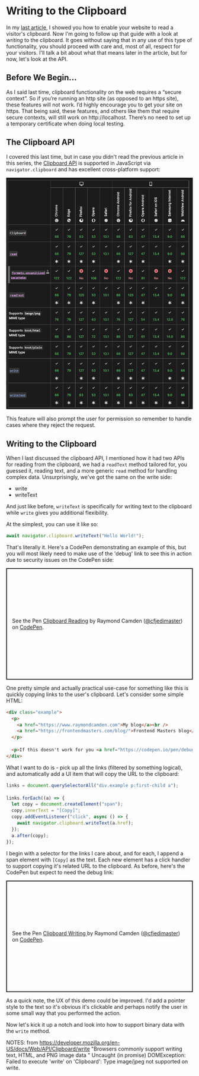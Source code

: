 # Writing to the Clipboard

In my [last article](https://frontendmasters.com/blog/reading-from-the-clipboard-in-javascript/), I showed you how to enable your website to read a visitor's clipboard. Now I'm going to follow up that guide with a look at *writing* to the clipboard. It goes without saying that in any use of this type of functionality, you should proceed with care and, most of all, respect for your visitors. I'll talk a bit about what that means later in the article, but for now, let's look at the API.

## Before We Begin...

As I said last time, clipboard functionality on the web requires a “secure context”. So if you’re running an http site (as opposed to an https site), these features will not work. I’d highly encourage you to get your site on https. That being said, these features, and others like them that require secure contexts, will still work on http://localhost. There’s no need to set up a temporary certificate when doing local testing.

## The Clipboard API

I covered this last time, but in case you didn't read the previous article in this series, the [Clipboard API](https://developer.mozilla.org/en-US/docs/Web/API/Clipboard) is supported in JavaScript via `navigator.clipboard` and has excellent cross-platform support:

![Browser support](./shot1.webp)

This feature will also prompt the user for permission so remember to handle cases where they reject the request. 

## Writing to the Clipboard

When I last discussed the clipboard API, I mentioned how it had two APIs for reading from the clipboard, we had a `readText` method tailored for, you guessed it, reading text, and a more generic `read` method for handling complex data. Unsurprisingly, we've got the same on the write side:

* write
* writeText

And just like before, `writeText` is specifically for writing text to the clipboard while `write` gives you additional flexibility. 

At the simplest, you can use it like so:

```js
await navigator.clipboard.writeText("Hello World!");
```

That's literally it. Here's a CodePen demonstrating an example of this, but you will most likely need to make use of the 'debug' link to see this in action due to security issues on the CodePen side:

<p class="codepen" data-height="300" data-default-tab="result" data-slug-hash="XWLVRGX" data-pen-title="Clipboard Reading" data-user="cfjedimaster" style="height: 300px; box-sizing: border-box; display: flex; align-items: center; justify-content: center; border: 2px solid; margin: 1em 0; padding: 1em;">
  <span>See the Pen <a href="https://codepen.io/cfjedimaster/pen/XWLVRGX">
  Clipboard Reading</a> by Raymond Camden (<a href="https://codepen.io/cfjedimaster">@cfjedimaster</a>)
  on <a href="https://codepen.io">CodePen</a>.</span>
</p>
<script async src="https://cpwebassets.codepen.io/assets/embed/ei.js"></script>

One pretty simple and actually practical use-case for something like this is quickly copying links to the user's clipboard. Let's consider some simple HTML:

```html
<div class="example">
  <p>
    <a href="https://www.raymondcamden.com">My blog</a><br />
    <a href="https://frontendmasters.com/blog/">Frontend Masters blog</a>
  </p>

  <p>If this doesn't work for you <a href="https://codepen.io/pen/debug/ZEdvKgb" target="_blank">try Debug Mode</a>.</p>
</div>
```

What I want to do is - pick up all the links (filtered by something logical), and automatically add a UI item that will copy the URL to the clipboard:

```js
links = document.querySelectorAll("div.example p:first-child a");

links.forEach((a) => {
  let copy = document.createElement("span");
  copy.innerText = "[Copy]";
  copy.addEventListener("click", async () => {
    await navigator.clipboard.writeText(a.href);
  });
  a.after(copy);
});
```

I begin with a selector for the links I care about, and for each, I append a span element with `[Copy]` as the text. Each new element has a click handler to support copying it's related URL to the clipboard. As before, here's the CodePen but expect to need the debug link:

<p class="codepen" data-height="300" data-default-tab="result" data-slug-hash="ZEdvKgb" data-pen-title="Clipboard Writing " data-user="cfjedimaster" style="height: 300px; box-sizing: border-box; display: flex; align-items: center; justify-content: center; border: 2px solid; margin: 1em 0; padding: 1em;">
  <span>See the Pen <a href="https://codepen.io/cfjedimaster/pen/ZEdvKgb">
  Clipboard Writing </a> by Raymond Camden (<a href="https://codepen.io/cfjedimaster">@cfjedimaster</a>)
  on <a href="https://codepen.io">CodePen</a>.</span>
</p>
<script async src="https://cpwebassets.codepen.io/assets/embed/ei.js"></script>

As a quick note, the UX of this demo could be improved. I'd add a pointer style to the text so it's obvious it's clickable and perhaps notify the user in some small way that you performed the action.

Now let's kick it up a notch and look into how to support binary data with the `write` method.


NOTES:
from https://developer.mozilla.org/en-US/docs/Web/API/Clipboard/write
"Browsers commonly support writing text, HTML, and PNG image data "
Uncaught (in promise) DOMException: Failed to execute 'write' on 'Clipboard': Type image/jpeg not supported on write.